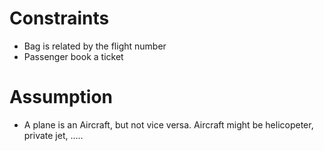 # Constraints
- Bag is related by the flight number 
- Passenger book a ticket 



# Assumption 
- A plane is an Aircraft, but not vice versa. Aircraft might be helicopeter, private jet, .....
